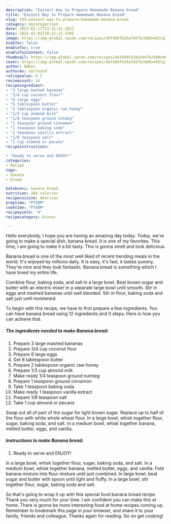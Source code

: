 ```yaml
---
description: "Easiest Way to Prepare Homemade Banana bread"
title: "Easiest Way to Prepare Homemade Banana bread"
slug: 293-easiest-way-to-prepare-homemade-banana-bread
category: Uncategorized
date: 2023-02-17T23:31:41.202Z
date: 2023-01-01T10:21:12.370Z
image: https://img-global.cpcdn.com/recipes/46fdd9fb26afd47b/680x482cq70/banana-bread-recipe-main-photo.jpg
hideToc: false
enableToc: true
enableTocContent: false
thumbnail: https://img-global.cpcdn.com/recipes/46fdd9fb26afd47b/680x482cq70/banana-bread-recipe-main-photo.jpg
cover: https://img-global.cpcdn.com/recipes/46fdd9fb26afd47b/680x482cq70/banana-bread-recipe-main-photo.jpg
author: Admin
authorAv: notfound
ratingvalue: 4.5
reviewcount: 14
recipeingredient:
- "3 large mashed bananas"
- "3/4 cup coconut flour"
- "6 large eggs"
- "6 tablespoon butter"
- "2 tablespoon organic raw honey"
- "1/3 cup almond milk"
- "1/4 teaspoon ground nutmeg"
- "1 teaspoon ground cinnamon"
- "1 teaspoon baking soda"
- "1 teaspoon vanilla extract"
- "1/8 teaspoon salt"
- "1 cup almond or pecans"
recipeinstructions:

- "Ready to serve and ENJOY!"
categories:
- Recipe
tags:
- banana
- bread

katakunci: banana bread 
nutrition: 284 calories
recipecuisine: American
preptime: "PT30M"
cooktime: "PT40M"
recipeyield: "4"
recipecategory: Dinner

---
```



Hello everybody, I hope you are having an amazing day today. Today, we're going to make a special dish, banana bread. It is one of my favorites. This time, I am going to make it a bit tasty. This is gonna smell and look delicious.

Banana bread is one of the most well liked of recent trending meals in the world. It's enjoyed by millions daily. It is easy, it's fast, it tastes yummy. They're nice and they look fantastic. Banana bread is something which I have loved my entire life.

Combine flour, baking soda, and salt in a large bowl. Beat brown sugar and butter with an electric mixer in a separate large bowl until smooth. Stir in eggs and mashed bananas until well blended. Stir in flour, baking soda and salt just until moistened.


To begin with this recipe, we have to first prepare a few ingredients. You can have banana bread using 12 ingredients and 0 steps. Here is how you can achieve that.

<!--inarticleads1-->

##### The ingredients needed to make Banana bread:

1. Prepare 3 large mashed bananas
1. Prepare 3/4 cup coconut flour
1. Prepare 6 large eggs
1. Get 6 tablespoon butter
1. Prepare 2 tablespoon organic raw honey
1. Prepare 1/3 cup almond milk
1. Make ready 1/4 teaspoon ground nutmeg
1. Prepare 1 teaspoon ground cinnamon
1. Take 1 teaspoon baking soda
1. Make ready 1 teaspoon vanilla extract
1. Prepare 1/8 teaspoon salt
1. Take 1 cup almond or pecans


Swap out all of part of the sugar for light brown sugar. Replace up to half of the flour with white whole wheat flour. In a large bowl, whisk together flour, sugar, baking soda, and salt. In a medium bowl, whisk together banana, melted butter, eggs, and vanilla. 

<!--inarticleads2-->

##### Instructions to make Banana bread:


1. Ready to serve and ENJOY!

In a large bowl, whisk together flour, sugar, baking soda, and salt. In a medium bowl, whisk together banana, melted butter, eggs, and vanilla. Fold banana mixture into flour mixture until just combined. In large bowl, beat sugar and butter with spoon until light and fluffy. In a large bowl, stir together flour, sugar, baking soda and salt. 

So that's going to wrap it up with this special food banana bread recipe. Thank you very much for your time. I am confident you can make this at home. There is gonna be more interesting food at home recipes coming up. Remember to bookmark this page in your browser, and share it to your family, friends and colleague. Thanks again for reading. Go on get cooking!
